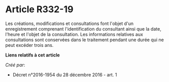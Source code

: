 # Article R332-19

Les  créations, modifications et consultations font l'objet d'un  enregistrement comprenant l'identification du consultant
ainsi que la  date, l'heure et l'objet de la consultation. Les informations relatives  aux consultations sont conservées dans
le traitement pendant une durée  qui ne peut excéder trois ans.

**Liens relatifs à cet article**

_Créé par_:

  - Décret n°2016-1954 du 28 décembre 2016 - art. 1
